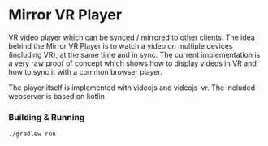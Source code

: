 # Mirror VR Player
VR video player which can be synced / mirrored to other clients. The idea behind the Mirror VR Player is to watch a video on multiple devices (including VR),  at the same time and in sync. The current implementation is a very raw proof of concept which shows how to display videos in VR and how to sync it with a common browser player.

The player itself is implemented with videojs and videojs-vr. The included webserver is based on kotlin

### Building & Running

```bash
./gradlew run
```